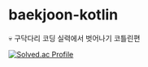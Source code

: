 # baekjoon-kotlin
💀 구닥다리 코딩 실력에서 벗어나기 코틀린편

[![Solved.ac Profile](http://mazassumnida.wtf/api/v2/generate_badge?boj=ani2689)](https://solved.ac/ani2689/)
